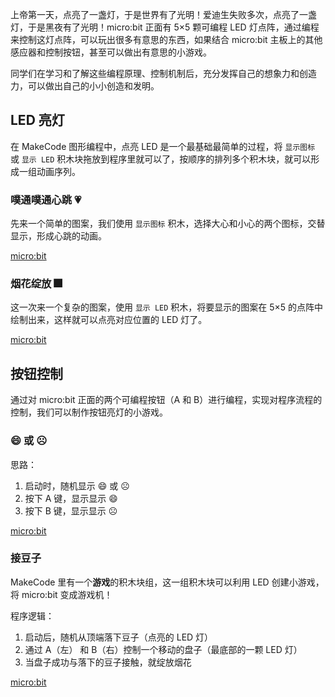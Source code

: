 上帝第一天，点亮了一盏灯，于是世界有了光明！爱迪生失败多次，点亮了一盏灯，于是黑夜有了光明！micro:bit 正面有 5×5 颗可编程 LED 灯点阵，通过编程来控制这灯点阵，可以玩出很多有意思的东西，如果结合 micro:bit 主板上的其他感应器和控制按钮，甚至可以做出有意思的小游戏。

同学们在学习和了解这些编程原理、控制机制后，充分发挥自己的想象力和创造力，可以做出自己的小小创造和发明。

## LED 亮灯

在 MakeCode 图形编程中，点亮 LED 是一个最基础最简单的过程，将 `显示图标` 或 `显示 LED` 积木块拖放到程序里就可以了，按顺序的排列多个积木块，就可以形成一组动画序列。

### 噗通噗通心跳 :heartpulse:

先来一个简单的图案，我们使用 `显示图标` 积木，选择大心和小心的两个图标，交替显示，形成心跳的动画。

[micro:bit](https://makecode.microbit.org/#pub:_AbTbLA0vqKuL ':include :type=iframe')

### 烟花绽放 :fireworks:

这一次来一个复杂的图案，使用 `显示 LED` 积木，将要显示的图案在 5×5 的点阵中绘制出来，这样就可以点亮对应位置的 LED 灯了。

[micro:bit](https://makecode.microbit.org/#pub:_i4r8pmfHpb0L ':include :type=iframe')

## 按钮控制

通过对 micro:bit 正面的两个可编程按钮（A 和 B）进行编程，实现对程序流程的控制，我们可以制作按钮亮灯的小游戏。

### :smile: 或 :frowning_face:

思路：

1. 启动时，随机显示 :smile: 或 :frowning_face:
2. 按下 A 键，显示显示 :smile:
3. 按下 B 键，显示显示 :frowning_face:

[micro:bit](https://makecode.microbit.org/#pub:_2j44fUivE8g9 ':include :type=iframe')

### 接豆子

MakeCode 里有一个**游戏**的积木块组，这一组积木块可以利用 LED 创建小游戏，将 micro:bit 变成游戏机！

程序逻辑：

1. 启动后，随机从顶端落下豆子（点亮的 LED 灯）
2. 通过 A（左） 和 B（右）控制一个移动的盘子（最底部的一颗 LED 灯）
3. 当盘子成功与落下的豆子接触，就绽放烟花

[micro:bit](https://makecode.microbit.org/#pub:_aezhPwX1CLux ':include :type=iframe')
